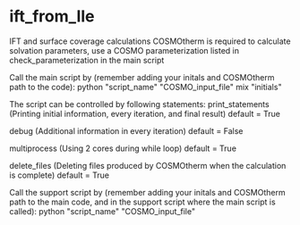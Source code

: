 # ift_from_lle
IFT and surface coverage calculations
COSMOtherm is required to calculate solvation parameters, use a COSMO parameterization listed in check_parameterization in the main script

Call the main script by (remember adding your initals and COSMOtherm path to the code):
python "script_name" "COSMO_input_file" mix "initials"

The script can be controlled by following statements:
print_statements (Printing initial information, every iteration, and final result) default = True

debug (Additional information in every iteration) default = False

multiprocess (Using 2 cores during while loop) default = True

delete_files (Deleting files produced by COSMOtherm when the calculation is complete) default = True

Call the support script by 
(remember adding your initals and COSMOtherm path to the main code, and in the support script where the main script is called):
python "script_name" "COSMO_input_file"
